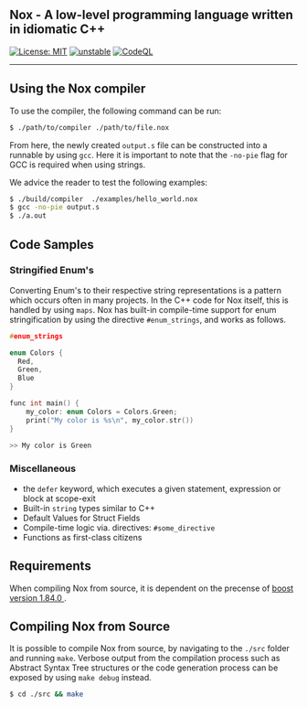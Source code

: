 ## Nox - A low-level programming language written in idiomatic C++
[![License: MIT](https://img.shields.io/badge/License-MIT-yellow.svg)](https://github.com/frederikgramkortegaard/nox/blob/master/LICENSE)
[![unstable](http://badges.github.io/stability-badges/dist/unstable.svg)](http://github.com/badges/stability-badges)
[![CodeQL](https://github.com/frederikgramkortegaard/nox/workflows/CodeQL/badge.svg)](https://github.com/frederikgramkortegaard/nox/actions?query=workflow%3ADependency+Review)



---
## Using the Nox compiler
To use the compiler, the following command can be run:
```bash
$ ./path/to/compiler ./path/to/file.nox
```

From here, the newly created `output.s` file can be constructed into a runnable by using `gcc`. Here it is important to note that the `-no-pie` flag for GCC is required when using strings.

We advice the reader to test the following examples:
```bash
$ ./build/compiler  ./examples/hello_world.nox
$ gcc -no-pie output.s
$ ./a.out
```

## Code Samples
### Stringified Enum's
Converting Enum's to their respective string representations is a pattern which occurs often in many projects. In the C++ code for Nox itself, this is handled by using `maps`. Nox has built-in compile-time support for enum stringification by using the directive `#enum_strings`, and works as follows.
```c++
#enum_strings

enum Colors {
  Red,
  Green,
  Blue
}

func int main() {
    my_color: enum Colors = Colors.Green;
    print("My color is %s\n", my_color.str())
}
```
```bash
>> My color is Green
```
### Miscellaneous
- the `defer` keyword, which executes a given statement, expression or block at scope-exit
- Built-in `string` types similar to C++
- Default Values for Struct Fields
- Compile-time logic via. directives: `#some_directive`
- Functions as first-class citizens

## Requirements
When compiling Nox from source, it is dependent on the precense of [boost version 1.84.0 ](https://www.boost.org/users/history/version_1_84_0.html). 

## Compiling Nox from Source
It is possible to compile Nox from source, by navigating to the `./src` folder and running `make`. Verbose output from the compilation process such as Abstract Syntax Tree structures or the code generation process can be exposed by using `make debug` instead. 

```bash 
$ cd ./src && make
```
